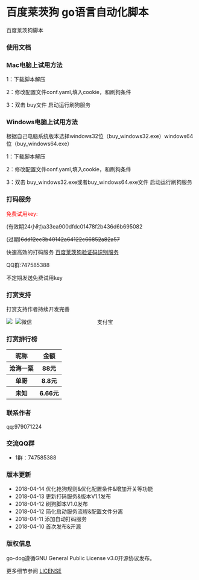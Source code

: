 # 百度莱茨狗 go语言自动化脚本

<p>百度莱茨狗脚本</p>

### 使用文档
<h3>Mac电脑上试用方法</h3>
<p>1：下载脚本解压</p>
<p>2：修改配置文件conf.yaml,填入cookie，和刷狗条件</p>
<p>3：双击 buy文件 启动运行刷狗服务</p>
<h3>Windows电脑上试用方法</h3>
<p>根据自己电脑系统版本选择windows32位（buy_windows32.exe）windows64位（buy_windows64.exe）</p>
<p>1：下载脚本解压</p>
<p>2：修改配置文件conf.yaml,填入cookie，和刷狗条件</p>
<p>3：双击 buy_windows32.exe或者buy_windows64.exe文件 启动运行刷狗服务</p>

### 打码服务

<font color="red">免费试用key:</font>
<p>(有效期24小时)a33ea900dfdc01478f2b436d6b695082</p>
<p>(过期)<del>6dd12ec3b40142a64122c66852a82a57</del></p>
<p>快速高效的打码服务 <a href="http://www.popyelove.com">百度莱茨狗验证码识别服务</a></p>
<p>QQ群:747585388</p>
<p>不定期发送免费试用key</p>

### 打赏支持
<p>打赏支持作者持续开发完善</p>
微信&nbsp;&nbsp;&nbsp;&nbsp;&nbsp;
&nbsp;&nbsp;&nbsp;&nbsp;&nbsp;
&nbsp;&nbsp;&nbsp;&nbsp;&nbsp;
&nbsp;&nbsp;&nbsp;&nbsp;&nbsp;
&nbsp;&nbsp;&nbsp;&nbsp;&nbsp;
&nbsp;&nbsp;&nbsp;&nbsp;&nbsp;
&nbsp;&nbsp;&nbsp;&nbsp;&nbsp;
&nbsp;&nbsp;支付宝
<div style="float:left;">
    <img src="img/wPay.jpg" />&nbsp;
    <img src="img/zPay.jpg" />
</div>

### 打赏排行榜
<table width="350px">
        <tr>
            <th>昵称</th>
            <th>金额</th>
        </tr>
        <tr>
            <th>沧海一粟</th>
            <th>88元</th>
        </tr>
        <tr>
            <th>单哥</th>
            <th>8.8元</th>
        </tr>
        <tr>
            <th>未知</th>
            <th>6.66元</th>
        </tr>
    </table>

### 联系作者
<p>qq:979071224</p>

### 交流QQ群

* 1群：747585388


### 版本更新
* 2018-04-14 优化抢狗规则&优化配置条件&增加开关等功能
* 2018-04-13 更新打码服务&版本V1.1发布
* 2018-04-12 刷狗脚本V1.0发布
* 2018-04-12 简化启动服务流程&配置文件分离
* 2018-04-11 添加自动打码服务
* 2018-04-10 首次发布&开源

### 版权信息

go-dog遵循GNU General Public License v3.0开源协议发布。

更多细节参阅 [LICENSE](LICENSE)